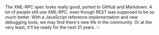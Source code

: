 The XML-RPC spec looks really good, ported to GitHub and Markdown. A lot of people still use XML-RPC, even though REST was supposed to be so much better. With a JavaScript reference implementation and new debugging tools, we may find there's new life in the community. Or at the very least, it'll be ready for the next 21 years.  :boom:
